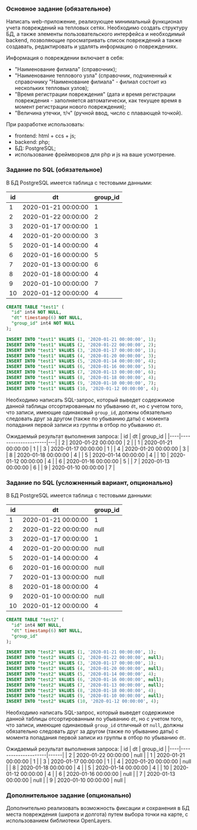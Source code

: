### Основное задание (обязательное)
Написать web-приложение, реализующее минимальный функционал учета повреждений на тепловых сетях. 
Необходимо создать структуру БД, а также элементы пользовательского интерфейса и необходимый backend, позволяющие просматривать список повреждений а также создавать, редактировать и удалять информацию о повреждениях.

Информация о повреждении включает в себя:
- "Наименование филиала" (справочник);
- "Наименование теплового узла" (справочник, подчиненный к справочнику "Наименование филиала" - филиал состоит из нескольких тепловых узлов);
- "Время регистрации повреждения" (дата и время регистрации повреждения - заполняется автоматически, как текущее время в момент регистрации нового повреждения);
- "Величина утечки, т/ч" (ручной ввод, число с плавающей точкой).

При разработке использовать:
- frontend: html + ccs + js;
- backend: php;
- БД: PostgreSQL;
- использование фреймворков для php и js на ваше усмотрение.

### Задание по SQL (обязательное)
В БД PostgreSQL имеется таблица с тестовыми данными:

| id | dt | group_id |
|----|---------------------|---|
| 1	 | 2020-01-21 00:00:00 | 1 |
| 2	 | 2020-01-22 00:00:00 | 2 |
| 3	 | 2020-01-17 00:00:00 | 1 |
| 4	 | 2020-01-20 00:00:00 | 3 |
| 5	 | 2020-01-14 00:00:00 | 4 |
| 6	 | 2020-01-16 00:00:00 | 5 |
| 7	 | 2020-01-13 00:00:00 | 6 |
| 8	 | 2020-01-18 00:00:00 | 4 |
| 9	 | 2020-01-10 00:00:00 | 7 |
| 10 | 2020-01-12 00:00:00 | 4 |

```sql
CREATE TABLE "test1" (
  "id" int4 NOT NULL,
  "dt" timestamp(6) NOT NULL,
  "group_id" int4 NOT NULL
);

INSERT INTO "test1" VALUES (1, '2020-01-21 00:00:00', 1);
INSERT INTO "test1" VALUES (2, '2020-01-22 00:00:00', 2);
INSERT INTO "test1" VALUES (3, '2020-01-17 00:00:00', 1);
INSERT INTO "test1" VALUES (4, '2020-01-20 00:00:00', 3);
INSERT INTO "test1" VALUES (5, '2020-01-14 00:00:00', 4);
INSERT INTO "test1" VALUES (6, '2020-01-16 00:00:00', 5);
INSERT INTO "test1" VALUES (7, '2020-01-13 00:00:00', 6);
INSERT INTO "test1" VALUES (8, '2020-01-18 00:00:00', 4);
INSERT INTO "test1" VALUES (9, '2020-01-10 00:00:00', 7);
INSERT INTO "test1" VALUES (10, '2020-01-12 00:00:00', 4);
```
Необходимо написать SQL-запрос, который выведет содержимое данной таблицы отсортированным по убыванию `dt`, но с учетом того, что записи, имеющие одинаковый `group_id`, должны обязательно следовать друг за другом (также по убыванию даты) с момента попадания первой записи из группы в отбор по убыванию `dt`.

Ожидаемый результат выполнения запроса:
| id | dt | group_id |
|----|---------------------|---|
| 2  | 2020-01-22 00:00:00 | 2 |
| 1	 | 2020-01-21 00:00:00 | 1 |
| 3	 | 2020-01-17 00:00:00 | 1 |
| 4	 | 2020-01-20 00:00:00 | 3 |
| 8	 | 2020-01-18 00:00:00 | 4 |
| 5	 | 2020-01-14 00:00:00 | 4 |
| 10 | 2020-01-12 00:00:00 | 4 |
| 6  | 2020-01-16 00:00:00 | 5 |
| 7  | 2020-01-13 00:00:00 | 6 |
| 9  | 2020-01-10 00:00:00 | 7 |

### Задание по SQL (усложненный вариант, опционально)
В БД PostgreSQL имеется таблица с тестовыми данными:

| id | dt | group_id |
|----|---------------------|------|
| 1	 | 2020-01-21 00:00:00 |   1  |
| 2	 | 2020-01-22 00:00:00 | null |
| 3	 | 2020-01-17 00:00:00 |   1  |
| 4	 | 2020-01-20 00:00:00 | null |
| 5	 | 2020-01-14 00:00:00 |   4  |
| 6	 | 2020-01-16 00:00:00 | null |
| 7	 | 2020-01-13 00:00:00 | null |
| 8	 | 2020-01-18 00:00:00 |   4  |
| 9	 | 2020-01-10 00:00:00 | null |
| 10 | 2020-01-12 00:00:00 |   4  |

```sql
CREATE TABLE "test2" (
  "id" int4 NOT NULL,
  "dt" timestamp(6) NOT NULL,
  "group_id"
);

INSERT INTO "test2" VALUES (1, '2020-01-21 00:00:00', 1);
INSERT INTO "test2" VALUES (2, '2020-01-22 00:00:00', null);
INSERT INTO "test2" VALUES (3, '2020-01-17 00:00:00', 1);
INSERT INTO "test2" VALUES (4, '2020-01-20 00:00:00', null);
INSERT INTO "test2" VALUES (5, '2020-01-14 00:00:00', 4);
INSERT INTO "test2" VALUES (6, '2020-01-16 00:00:00', null);
INSERT INTO "test2" VALUES (7, '2020-01-13 00:00:00', null);
INSERT INTO "test2" VALUES (8, '2020-01-18 00:00:00', 4);
INSERT INTO "test2" VALUES (9, '2020-01-10 00:00:00', null);
INSERT INTO "test2" VALUES (10, '2020-01-12 00:00:00', 4);
```
Необходимо написать SQL-запрос, который выведет содержимое данной таблицы отсортированным по убыванию `dt`, но с учетом того, что записи, имеющие одинаковый `group_id` отличный от `null`, должны обязательно следовать друг за другом (также по убыванию даты) с момента попадания первой записи из группы в отбор по убыванию `dt`.

Ожидаемый результат выполнения запроса:
| id | dt | group_id |
|----|---------------------|------|
| 2  | 2020-01-22 00:00:00 | null |
| 1	 | 2020-01-21 00:00:00 |   1  |
| 3	 | 2020-01-17 00:00:00 |   1  |
| 4	 | 2020-01-20 00:00:00 | null |
| 8	 | 2020-01-18 00:00:00 |   4  |
| 5	 | 2020-01-14 00:00:00 |   4  |
| 10 | 2020-01-12 00:00:00 |   4  |
| 6  | 2020-01-16 00:00:00 | null |
| 7  | 2020-01-13 00:00:00 | null |
| 9  | 2020-01-10 00:00:00 | null |

### Дополнительное задание (опционально)
Дополнительно реализовать возможность фиксации и сохранения в БД места повреждения (широта и долгота) путем выбора точки на карте, с использованием библиотеки OpenLayers.